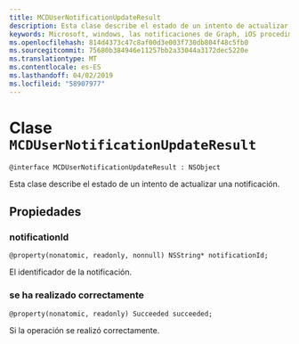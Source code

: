 ```yaml
---
title: MCDUserNotificationUpdateResult
description: Esta clase describe el estado de un intento de actualizar una notificación.
keywords: Microsoft, windows, las notificaciones de Graph, iOS procedimientos, procedimientos iPhone
ms.openlocfilehash: 814d4373c47c8af00d3e003f730db804f48c5fb0
ms.sourcegitcommit: 75680b384946e11257bb2a33044a3172dec5220e
ms.translationtype: MT
ms.contentlocale: es-ES
ms.lasthandoff: 04/02/2019
ms.locfileid: "58907977"
---
```

# <a name="class-mcdusernotificationupdateresult"></a>Clase `MCDUserNotificationUpdateResult`

```
@interface MCDUserNotificationUpdateResult : NSObject
```

Esta clase describe el estado de un intento de actualizar una notificación.

## <a name="properties"></a>Propiedades

### <a name="notificationid"></a>notificationId
`@property(nonatomic, readonly, nonnull) NSString* notificationId;`

El identificador de la notificación.

### <a name="succeeded"></a>se ha realizado correctamente
`@property(nonatomic, readonly) Succeeded succeeded;`

Si la operación se realizó correctamente. 